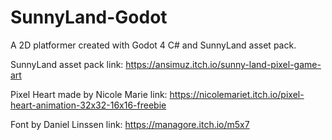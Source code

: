 # SunnyLand-Godot
A 2D platformer created with Godot 4 C# and SunnyLand asset pack.

SunnyLand asset pack link:
https://ansimuz.itch.io/sunny-land-pixel-game-art

Pixel Heart made by Nicole Marie link:
https://nicolemariet.itch.io/pixel-heart-animation-32x32-16x16-freebie

Font by Daniel Linssen link:
https://managore.itch.io/m5x7
